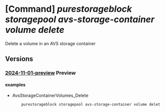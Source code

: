 # [Command] _purestorageblock storagepool avs-storage-container volume delete_

Delete a volume in an AVS storage container

## Versions

### [2024-11-01-preview](/Resources/mgmt-plane/L3N1YnNjcmlwdGlvbnMve30vcmVzb3VyY2Vncm91cHMve30vcHJvdmlkZXJzL3B1cmVzdG9yYWdlLmJsb2NrL3N0b3JhZ2Vwb29scy97fS9hdnNzdG9yYWdlY29udGFpbmVycy97fS92b2x1bWVzL3t9/2024-11-01-preview.xml) **Preview**

<!-- mgmt-plane /subscriptions/{}/resourcegroups/{}/providers/purestorage.block/storagepools/{}/avsstoragecontainers/{}/volumes/{} 2024-11-01-preview -->

#### examples

- AvsStorageContainerVolumes_Delete
    ```bash
        purestorageblock storagepool avs-storage-container volume delete --resource-group rgpurestorage --storage-pool-name storagePoolname --storage-container-name name --volume-id cbdec-ddbb
    ```
